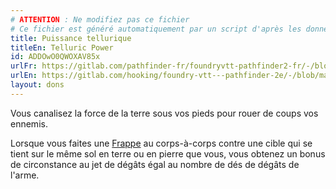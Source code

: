 ```yaml
---
# ATTENTION : Ne modifiez pas ce fichier
# Ce fichier est généré automatiquement par un script d'après les données du module Foundry VTT officiel et de sa traduction
title: Puissance tellurique
titleEn: Telluric Power
id: ADDOwO0QWOXAV85x
urlFr: https://gitlab.com/pathfinder-fr/foundryvtt-pathfinder2-fr/-/blob/master/data/feats/ADDOwO0QWOXAV85x.htm
urlEn: https://gitlab.com/hooking/foundry-vtt---pathfinder-2e/-/blob/master/packs/data/feats.db/telluric-power.json
layout: dons
---
```

Vous canalisez la force de la terre sous vos pieds pour rouer de coups vos ennemis.

Lorsque vous faites une [Frappe](../actions/frapper.md) au corps-à-corps contre une cible qui se tient sur le même sol en terre ou en pierre que vous, vous obtenez un bonus de circonstance au jet de dégâts égal au nombre de dés de dégâts de l'arme.

